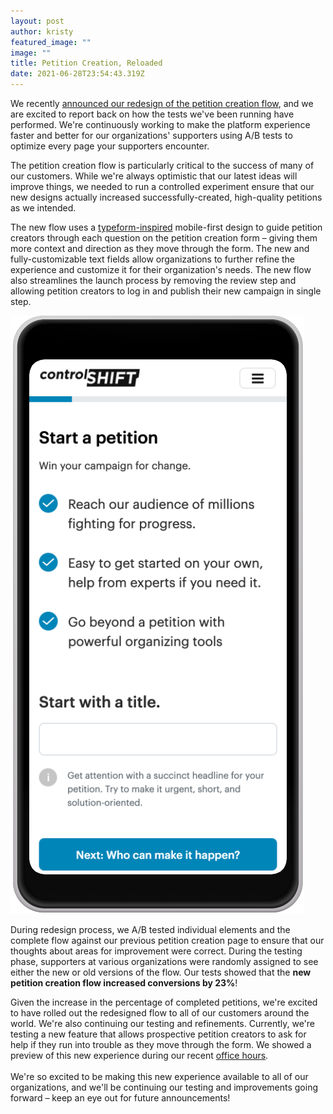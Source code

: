 ```yaml
---
layout: post
author: kristy
featured_image: ""
image: ""
title: Petition Creation, Reloaded
date: 2021-06-28T23:54:43.319Z
---
```

We recently [announced our redesign of the petition creation flow](https://mailchi.mp/controlshiftlabs/petition-creation-reloaded), and we are excited to report back on how the tests we've been running have performed.  We're continuously working to make the platform experience faster and better for our organizations' supporters using A/B tests to optimize every page your supporters encounter. 

The petition creation flow is particularly critical to the success of many of our customers. While we're always optimistic that our latest ideas will improve things, we needed to run a controlled experiment ensure that our new designs actually increased successfully-created, high-quality petitions as we intended.

The new flow uses a [typeform-inspired](https://www.typeform.com/) mobile-first design to guide petition creators through each question on the petition creation form – giving them more context and direction as they move through the form. The new and fully-customizable text fields allow organizations to further refine the experience and customize it for their organization's needs. The new flow also streamlines the launch process by removing the review step and allowing petition creators to log in and publish their new campaign in single step. 

![The new petition creation form as seen on a mobile device.](/img/uploads/a32be027-dc19-ae29-ed8b-65a20386b0fd.png "The first step of the newly designed petition creation flow.")

During redesign process, we A/B tested individual elements and the complete flow against our previous petition creation page to ensure that our thoughts about areas for improvement were correct. During the testing phase, supporters at various organizations were randomly assigned to see either the new or old versions of the flow. Our tests showed that the **new petition creation flow increased conversions by 23%**!

Given the increase in the percentage of completed petitions, we're excited to have rolled out the redesigned flow to all of our customers around the world. We're also continuing our testing and refinements. Currently, we're testing a new feature that allows prospective petition creators to ask for help if they run into trouble as they move through the form. We showed a preview of this new experience during our recent [office hours](https://youtu.be/wgRZwn2widA). \
\
We're so excited to be making this new experience available to all of our organizations, and we'll be continuing our testing and improvements going forward – keep an eye out for future announcements!